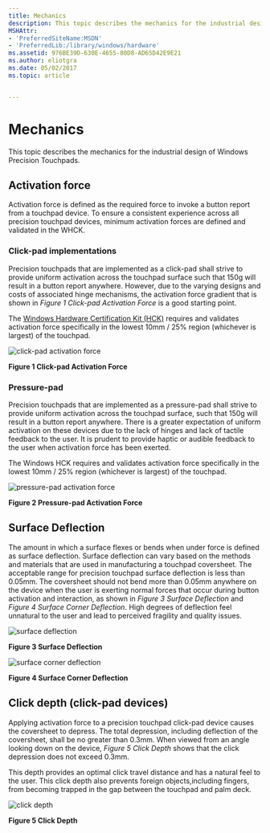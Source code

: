 ```yaml
---
title: Mechanics
description: This topic describes the mechanics for the industrial design of Windows Precision Touchpads.
MSHAttr:
- 'PreferredSiteName:MSDN'
- 'PreferredLib:/library/windows/hardware'
ms.assetid: 976BE39D-630E-4655-80D8-AD65D42E9E21
ms.author: eliotgra
ms.date: 05/02/2017
ms.topic: article


---
```


#  Mechanics


This topic describes the mechanics for the industrial design of Windows Precision Touchpads.

## Activation force


Activation force is defined as the required force to invoke a button report from a touchpad device. To ensure a consistent experience across all precision touchpad devices, minimum activation forces are defined and validated in the WHCK.

### Click-pad implementations

Precision touchpads that are implemented as a click-pad shall strive to provide uniform activation across the touchpad surface such that 150g will result in a button report anywhere. However, due to the varying designs and costs of associated hinge mechanisms, the activation force gradient that is shown in *Figure 1 Click-pad Activation Force* is a good starting point.

The [Windows Hardware Certification Kit (HCK)](http://go.microsoft.com/fwlink/p/?LinkID=330443) requires and validates activation force specifically in the lowest 10mm / 25% region (whichever is largest) of the touchpad.

![click-pad activation force](../images/igfig9activationforce.png)

**Figure 1 Click-pad Activation Force**

### Pressure-pad

Precision touchpads that are implemented as a pressure-pad shall strive to provide uniform activation across the touchpad surface, such that 150g will result in a button report anywhere. There is a greater expectation of uniform activation on these devices due to the lack of hinges and lack of tactile feedback to the user. It is prudent to provide haptic or audible feedback to the user when activation force has been exerted.

The Windows HCK requires and validates activation force specifically in the lowest 10mm / 25% region (whichever is largest) of the touchpad.

![pressure-pad activation force](../images/igfig10pressurepadactivationforce.png)

**Figure 2 Pressure-pad Activation Force**

## Surface Deflection


The amount in which a surface flexes or bends when under force is defined as surface deflection. Surface deflection can vary based on the methods and materials that are used in manufacturing a touchpad coversheet. The acceptable range for precision touchpad surface deflection is less than 0.05mm. The coversheet should not bend more than 0.05mm anywhere on the device when the user is exerting normal forces that occur during button activation and interaction, as shown in *Figure 3 Surface Deflection* and *Figure 4 Surface Corner Deflection*. High degrees of deflection feel unnatural to the user and lead to perceived fragility and quality issues.

![surface deflection](../images/igfig11surfacedeflection.png)

**Figure 3 Surface Deflection**

![surface corner deflection](../images/igfig12cornersurfacedeflection.png)

**Figure 4 Surface Corner Deflection**

## Click depth (click-pad devices)


Applying activation force to a precision touchpad click-pad device causes the coversheet to depress. The total depression, including deflection of the coversheet, shall be no greater than 0.3mm. When viewed from an angle looking down on the device, *Figure 5 Click Depth* shows that the click depression does not exceed 0.3mm.

This depth provides an optimal click travel distance and has a natural feel to the user. This click depth also prevents foreign objects,including fingers, from becoming trapped in the gap between the touchpad and palm deck.

![click depth](../images/igfig13clickdepth.png)

**Figure 5 Click Depth**

 

 






